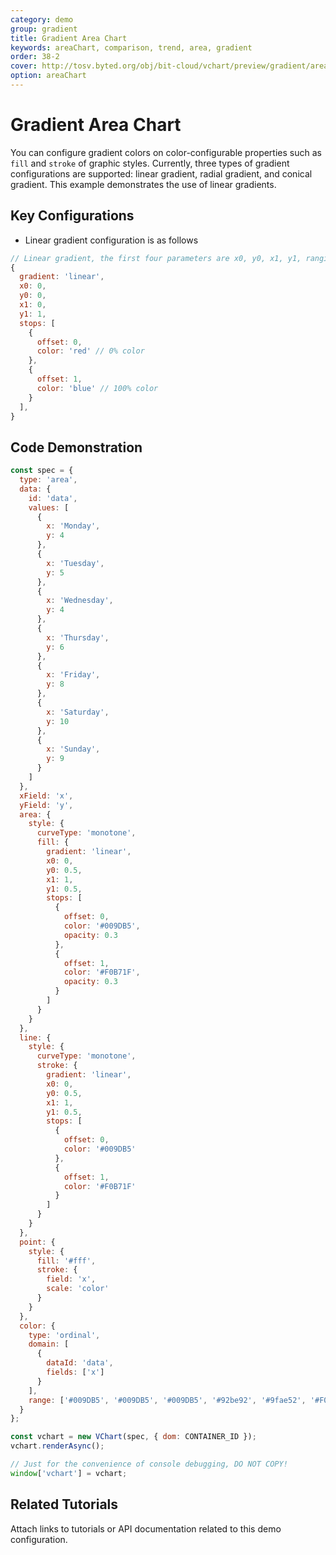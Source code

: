 ```yaml
---
category: demo
group: gradient
title: Gradient Area Chart
keywords: areaChart, comparison, trend, area, gradient
order: 38-2
cover: http://tosv.byted.org/obj/bit-cloud/vchart/preview/gradient/area.png
option: areaChart
---
```


# Gradient Area Chart

You can configure gradient colors on color-configurable properties such as `fill` and `stroke` of graphic styles. Currently, three types of gradient configurations are supported: linear gradient, radial gradient, and conical gradient. This example demonstrates the use of linear gradients.

## Key Configurations

- Linear gradient configuration is as follows

```javascript livedemo
// Linear gradient, the first four parameters are x0, y0, x1, y1, ranging from 0 - 1, which is equivalent to the percentage in the graphics bounding box
{
  gradient: 'linear',
  x0: 0,
  y0: 0,
  x1: 0,
  y1: 1,
  stops: [
    {
      offset: 0,
      color: 'red' // 0% color
    },
    {
      offset: 1,
      color: 'blue' // 100% color
    }
  ],
}
```

## Code Demonstration

```javascript livedemo
const spec = {
  type: 'area',
  data: {
    id: 'data',
    values: [
      {
        x: 'Monday',
        y: 4
      },
      {
        x: 'Tuesday',
        y: 5
      },
      {
        x: 'Wednesday',
        y: 4
      },
      {
        x: 'Thursday',
        y: 6
      },
      {
        x: 'Friday',
        y: 8
      },
      {
        x: 'Saturday',
        y: 10
      },
      {
        x: 'Sunday',
        y: 9
      }
    ]
  },
  xField: 'x',
  yField: 'y',
  area: {
    style: {
      curveType: 'monotone',
      fill: {
        gradient: 'linear',
        x0: 0,
        y0: 0.5,
        x1: 1,
        y1: 0.5,
        stops: [
          {
            offset: 0,
            color: '#009DB5',
            opacity: 0.3
          },
          {
            offset: 1,
            color: '#F0B71F',
            opacity: 0.3
          }
        ]
      }
    }
  },
  line: {
    style: {
      curveType: 'monotone',
      stroke: {
        gradient: 'linear',
        x0: 0,
        y0: 0.5,
        x1: 1,
        y1: 0.5,
        stops: [
          {
            offset: 0,
            color: '#009DB5'
          },
          {
            offset: 1,
            color: '#F0B71F'
          }
        ]
      }
    }
  },
  point: {
    style: {
      fill: '#fff',
      stroke: {
        field: 'x',
        scale: 'color'
      }
    }
  },
  color: {
    type: 'ordinal',
    domain: [
      {
        dataId: 'data',
        fields: ['x']
      }
    ],
    range: ['#009DB5', '#009DB5', '#009DB5', '#92be92', '#9fae52', '#F0B71F', '#F0B71F']
  }
};

const vchart = new VChart(spec, { dom: CONTAINER_ID });
vchart.renderAsync();

// Just for the convenience of console debugging, DO NOT COPY!
window['vchart'] = vchart;
```

## Related Tutorials

Attach links to tutorials or API documentation related to this demo configuration.